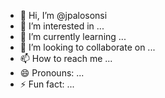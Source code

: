 - 👋 Hi, I’m @jpalosonsi
- 👀 I’m interested in ...
- 🌱 I’m currently learning ...
- 💞️ I’m looking to collaborate on ...
- 📫 How to reach me ...
- 😄 Pronouns: ...
- ⚡ Fun fact: ...

<!---
jpalosonsi/jpalosonsi is a ✨ special ✨ repository because its `README.md` (this file) appears on your GitHub profile.
You can click the Preview link to take a look at your changes.
--->

